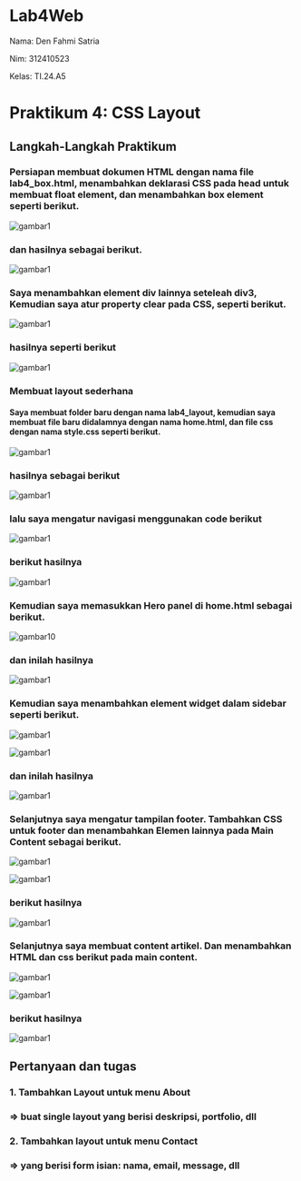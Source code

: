 # Lab4Web
Nama: Den Fahmi Satria <p>
Nim: 312410523 <p>
Kelas: TI.24.A5 <p>
# Praktikum 4: CSS Layout
## Langkah-Langkah Praktikum
### Persiapan membuat dokumen HTML dengan nama file lab4_box.html, menambahkan deklarasi CSS pada head untuk membuat float element, dan menambahkan box element seperti berikut.
![gambar1](p4.1.PNG) <p>
### dan hasilnya sebagai berikut.
![gambar1](p4.2.PNG) <p>
### Saya menambahkan element div lainnya seteleah div3, Kemudian saya atur property clear pada CSS, seperti berikut.
![gambar1](p4.3.PNG) <p>
### hasilnya seperti berikut
![gambar1](p4.4.PNG) <p>
### Membuat layout sederhana
#### Saya membuat folder baru dengan nama lab4_layout, kemudian saya membuat file baru didalamnya dengan nama home.html, dan file css dengan nama style.css seperti berikut.
![gambar1](p4.5.PNG) <p>
### hasilnya sebagai berikut
![gambar1](p4.6.PNG) <p>
### lalu saya mengatur navigasi menggunakan code berikut
![gambar1](p4.7.PNG) <p>
### berikut hasilnya
![gambar1](p4.8.PNG) <p>
### Kemudian saya memasukkan Hero panel di home.html sebagai berikut.
![gambar10](p4.10.PNG) <p>
### dan inilah hasilnya
![gambar1](p4.11.PNG) <p>
### Kemudian saya menambahkan element widget dalam sidebar seperti berikut.
![gambar1](p4.12.PNG) <p>
![gambar1](p4.13.PNG) <p>
### dan inilah hasilnya
![gambar1](p4.14.PNG) <p>
### Selanjutnya saya mengatur tampilan footer. Tambahkan CSS untuk footer dan menambahkan Elemen lainnya pada Main Content sebagai berikut.
![gambar1](p4.15.PNG) <p>
![gambar1](p4.16.PNG) <p>
### berikut hasilnya
![gambar1](p4.17.PNG) <p>
### Selanjutnya saya membuat content artikel. Dan menambahkan HTML dan css berikut pada main content.
![gambar1](p4.18.PNG) <p>
![gambar1](p4.19.PNG) <p>
### berikut hasilnya
![gambar1](p4.20.PNG) <p>
## Pertanyaan dan tugas
### 1. Tambahkan Layout untuk menu About
### => buat single layout yang berisi deskripsi, portfolio, dll
### 2. Tambahkan layout untuk menu Contact
### => yang berisi form isian: nama, email, message, dll
